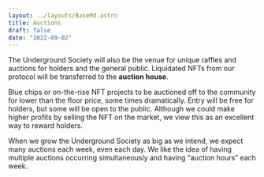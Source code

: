 ```yaml
---
layout: ../layouts/BaseMd.astro
title: Auctions
draft: false
date: "2022-09-02"
---
```

The Underground Society will also be the venue for unique raffles and auctions for holders and the general public. 
Liquidated NFTs from our protocol will be transferred to the **auction house**. 

Blue chips or on-the-rise NFT projects to be auctioned off to the community for lower than the floor price, some times dramatically. 
Entry will be free for holders, but some will be open to the public. Although we could make higher profits by selling the NFT on the market, we view this as an excellent way to reward holders. 

When we grow the Underground Society as big as we intend, we expect many auctions each week, even each day. We like the idea of having multiple auctions occurring simultaneously and having “auction hours” each week. 